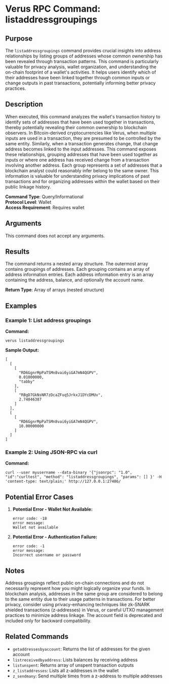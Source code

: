 # Verus RPC Command: listaddressgroupings

## Purpose
The `listaddressgroupings` command provides crucial insights into address relationships by listing groups of addresses whose common ownership has been revealed through transaction patterns. This command is particularly valuable for privacy analysis, wallet organization, and understanding the on-chain footprint of a wallet's activities. It helps users identify which of their addresses have been linked together through common inputs or change outputs in past transactions, potentially informing better privacy practices.

## Description
When executed, this command analyzes the wallet's transaction history to identify sets of addresses that have been used together in transactions, thereby potentially revealing their common ownership to blockchain observers. In Bitcoin-derived cryptocurrencies like Verus, when multiple inputs are used in a transaction, they are presumed to be controlled by the same entity. Similarly, when a transaction generates change, that change address becomes linked to the input addresses. This command exposes these relationships, grouping addresses that have been used together as inputs or where one address has received change from a transaction involving another address. Each group represents a set of addresses that a blockchain analyst could reasonably infer belong to the same owner. This information is valuable for understanding privacy implications of past transactions and for organizing addresses within the wallet based on their public linkage history.

**Command Type**: Query/Informational  
**Protocol Level**: Wallet  
**Access Requirement**: Requires wallet

## Arguments
This command does not accept any arguments.

## Results
The command returns a nested array structure. The outermost array contains groupings of addresses. Each grouping contains an array of address information entries. Each address information entry is an array containing the address, balance, and optionally the account name.

**Return Type**: Array of arrays (nested structure)

## Examples

### Example 1: List address groupings

**Command:**
```
verus listaddressgroupings
```

**Sample Output:**
```
[
  [
    [
      "RD6GgnrMpPaTSMn8vai6yiGA7mN4QGPV",
      0.01000000,
      "tabby"
    ],
    [
      "RBgD7GkNsNR7zDcaZFuq5JrkxJ1DYcDMUv",
      2.74846387
    ]
  ],
  [
    [
      "RD6GgnrMpPaTSMn8vai6yiGA7mN4QGPV",
      10.00000000
    ]
  ]
]
```

### Example 2: Using JSON-RPC via curl

**Command:**
```
curl --user myusername --data-binary '{"jsonrpc": "1.0", "id":"curltest", "method": "listaddressgroupings", "params": [] }' -H 'content-type: text/plain;' http://127.0.0.1:27486/
```

## Potential Error Cases

1. **Potential Error - Wallet Not Available:**
   ```
   error code: -18
   error message:
   Wallet not available
   ```

2. **Potential Error - Authentication Failure:**
   ```
   error code: -1
   error message:
   Incorrect username or password
   ```

## Notes
Address groupings reflect public on-chain connections and do not necessarily represent how you might logically organize your funds. In blockchain analysis, addresses in the same group are considered to belong to the same entity due to their usage patterns in transactions. For better privacy, consider using privacy-enhancing techniques like zk-SNARK shielded transactions (z-addresses) in Verus, or careful UTXO management practices to minimize address linkage. The account field is deprecated and included only for backward compatibility.

## Related Commands
- `getaddressesbyaccount`: Returns the list of addresses for the given account
- `listreceivedbyaddress`: Lists balances by receiving address
- `listunspent`: Returns array of unspent transaction outputs
- `z_listaddresses`: Lists all z-addresses in the wallet
- `z_sendmany`: Send multiple times from a z-address to multiple addresses